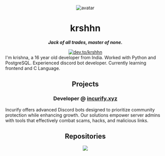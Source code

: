 <div align="center">

![avatar](https://images.weserv.nl/?url=avatars.githubusercontent.com/krshhn?v=4&h=300&w=300&fit=cover&mask=circle&maxage=7d)

<h1>krshhn</h1>

_**Jack of all trades, master of none.**_

<div>
  <a href="https://dev.to/krshhn"><img src="https://img.shields.io/badge/dev.to-0A0A0A?style=for-the-badge&logo=dev.to&logoColor=white" alt="dev.to/krshhn"></img></a>

</div> 

<div align="left">
I'm krishna, a 16 year old developer from India. Worked with Python and PostgreSQL. Experienced discord bot developer. Currently learning frontend and C Language.
  
</div>

## Projects 
### Developer @ [incurify.xyz](https://incurify.xyz)
<div align="left">
  Incurify offers advanced Discord bots designed to prioritize community protection while enhancing growth. Our solutions empower server admins with tools that effectively combat scams, hacks, and malicious links.
</div>

###
<div align="left">
  
</div>

## Repositories

<a href="https://github.com/krshhn/opsec"><img src="https://github-readme-stats.vercel.app/api/pin/?username=krshhn&repo=incurify&theme=transparent"></a>

</div>

